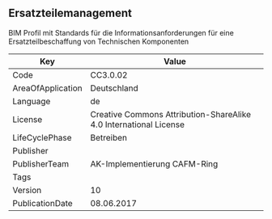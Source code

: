 ## Ersatzteilemanagement
BIM Profil mit Standards für die Informationsanforderungen für eine Ersatzteilbeschaffung von Technischen Komponenten

Key | Value |
--|--|
Code | CC3.0.02 |  
AreaOfApplication | Deutschland |  
Language | de |  
License | Creative Commons Attribution-ShareAlike 4.0 International License |  
LifeCyclePhase | Betreiben |  
Publisher | []() |  
PublisherTeam | AK-Implementierung CAFM-Ring |  
Tags |  |  
Version | 10 |  
PublicationDate | 08.06.2017 |  
